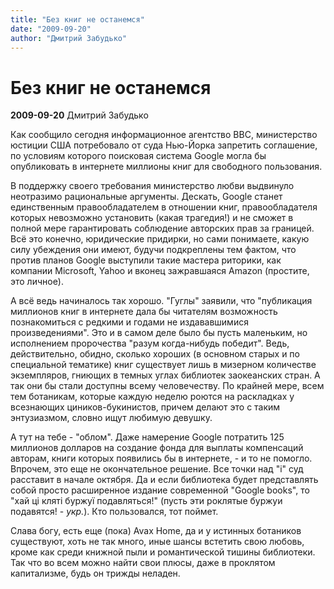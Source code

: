 ```yaml
---
title: "Без книг не останемся"
date: "2009-09-20"
author: "Дмитрий Забудько"
---
```


# Без книг не останемся

**2009-09-20** Дмитрий Забудько

Как сообщило сегодня информационное агентство BBC, министерство юстиции США потребовало от суда Нью-Йорка запретить соглашение, по условиям которого поисковая система Google могла бы опубликовать в интернете миллионы книг для свободного пользования.

В поддержку своего требования министерство любви выдвинуло неотразимо рациональные аргументы. Дескать, Google станет единственным правообладателем в отношении книг, правообладателя которых невозможно установить (какая трагедия!) и не сможет в полной мере гарантировать соблюдение авторских прав за границей. Всё это конечно, юридические придирки, но сами понимаете, какую силу убеждения они имеют, будучи подкреплены тем фактом, что против планов Google выступили такие мастера риторики, как компании Microsoft, Yahoo и вконец зажравшаяся Amazon (простите, это личное).

А всё ведь начиналось так хорошо. "Гуглы" заявили, что "публикация миллионов книг в интернете дала бы читателям возможность познакомиться с редкими и годами не издававшимися произведениями". Это и в самом деле было бы пусть маленьким, но исполнением пророчества "разум когда-нибудь победит". Ведь, действительно, обидно, сколько хороших (в основном старых и по специальной тематике) книг существует лишь в мизерном количестве экземпляров, гниющих в темных углах библиотек заокеанских стран. А так они бы стали доступны всему человечеству. По крайней мере, всем тем ботаникам, которые каждую неделю роются на раскладках у всезнающих циников-букинистов, причем делают это с таким энтузиазмом, словно ищут любимую девушку.

А тут на тебе - "облом". Даже намерение Google потратить 125 миллионов долларов на создание фонда для выплаты компенсаций авторам, книги которых появились бы в интернете, - и то не помогло. Впрочем, это еще не окончательное решение. Все точки над "і" суд расставит в начале октября. Да и если библиотека будет представлять собой просто расширенное издание современной "Google books", то "хай ці кляті буржуї подавляться!" (пусть эти роклятые буржуи подавятся! - *укр.*). Кто пользовался, тот поймет.

Слава богу, есть еще (пока) Avax Home, да и у истинных ботаников существуют, хоть не так много, иные шансы встетить свою любовь, кроме как среди книжной пыли и романтической тишины библиотеки. Так что во всем можно найти свои плюсы, даже в проклятом капитализме, будь он трижды неладен.